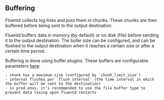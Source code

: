 ## Buffering

Fluentd collects log lines and puts them in chunks. These chunks are then buffered before being sent to the output destination.

Fluentd buffers data in memory (by default) or on disk (file) before sending it to the output destination. The bufer size can be configured, and can be flushed to the output destination when it reaches a certain size or after a certain time period. 

Buffering is done using buffer plugins. These buffers are configurable parameters [here](https://docs.fluentd.org/output#buffering-retrying-parameters):

    - chunk has a maximum size (configured by `chunk_limit_size`)
    - interval flushes per `flush_interval` (the time interval in which the buffer will be sent to the destination)
    - in prod envs, it’s recommended to use the file buffer type to prevent data losing upon fluentd restarts